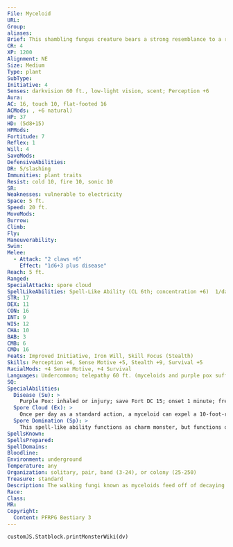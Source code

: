 ```yaml
---
File: Myceloid
URL: 
Group: 
aliases: 
Brief: This shambling fungus creature bears a strong resemblance to a rotund human, but with a mushroom cap for a head.
CR: 4
XP: 1200
Alignment: NE
Size: Medium
Type: plant
SubType: 
Initiative: 4
Senses: darkvision 60 ft., low-light vision, scent; Perception +6
Aura: 
AC: 16, touch 10, flat-footed 16
ACMods: , +6 natural)
HP: 37
HD: (5d8+15)
HPMods: 
Fortitude: 7
Reflex: 1
Will: 4
SaveMods: 
DefensiveAbilities: 
DR: 5/slashing
Immunities: plant traits
Resist: cold 10, fire 10, sonic 10
SR: 
Weaknesses: vulnerable to electricity
Space: 5 ft.
Speed: 20 ft.
MoveMods: 
Burrow: 
Climb: 
Fly: 
Maneuverability: 
Swim: 
Melee: 
  - Attack: "2 claws +6"
    Effect: "1d6+3 plus disease"
Reach: 5 ft.
Ranged: 
SpecialAttacks: spore cloud
SpellLikeAbilities: Spell-Like Ability (CL 6th; concentration +6)  1/day-spore domination (DC 14)
STR: 17
DEX: 11
CON: 16
INT: 9
WIS: 12
CHA: 10
BAB: 3
CMB: 6
CMD: 16
Feats: Improved Initiative, Iron Will, Skill Focus (Stealth)
Skills: Perception +6, Sense Motive +5, Stealth +9, Survival +5
RacialMods: +4 Sense Motive, +4 Survival
Languages: Undercommon; telepathy 60 ft. (myceloids and purple pox sufferers only)
SQ: 
SpecialAbilities:
  Disease (Su): >
    Purple Pox: inhaled or injury; save Fort DC 15; onset 1 minute; frequency 1/day; effect 1d2 Wis and 1d2 Con damage; cure 2 consecutive saves. A creature that dies of the purple pox becomes bloated over the course of 24 hours, after which its body bursts open, releasing a fully grown myceloid. Additionally, as long as a creature takes at least 7 points of Wisdom damage from the purple pox, it must make a DC 15 Will save each day to avoid becoming affected by a lesser geas (no HD limit) that compels the sickly character to seek out the nearest myceloid colony in order to offer itself up for spore domination. The save DCs are Constitution-based.
  Spore Cloud (Ex): >
    Once per day as a standard action, a myceloid can expel a 10-foot-radius burst of spores centered on itself. This cloud persists for 1d3 rounds. Any creature caught in this cloud or that moves through it is exposed to the myceloid's purple pox disease-a creature need save only once against any one spore cloud, however, before becoming permanently immune to that particular spore cloud's effects. The spore cloud does not hamper vision.
  Spore Domination (Sp): >
    This spell-like ability functions as charm monster, but functions only against creatures currently infected with purple pox.
SpellsKnown: 
SpellsPrepared: 
SpellDomains: 
Bloodline: 
Environment: underground
Temperature: any
Organization: solitary, pair, band (3-24), or colony (25-250)
Treasure: standard
Description: The walking fungi known as myceloids feed off of decaying organic matter like many other fungi, yet unlike typical mushrooms or molds, they take particular pleasure in feeding from the rotting bodies of humanoids. Myceloids claim to be able to taste things like "innocence," "despair," and "hope" in the ripeness of rancid meat, although whether this is true or simply part of the myceloids' twisted sense of humor is unclear.  Most myceloids have deep purple caps studded with white lumps, and paler purple necks and bodies of tough, leathery fungus. Their spores grow tenaciously in living flesh, causing a rapid spread of painful purple lesions that, in advanced stages of the sickness, sprout tiny purple mushrooms; plucking these mushrooms is painful to the victim and causes bleeding. This condition, known as purple pox, is the method by which myceloids both season their meat and procreate.  Myceloids prefer to capture victims alive for later infection and control. To a myceloid, a living creature has three uses-first as a slave, second as a host from which to birth new myceloids, and finally as a banquet to feast upon once the first two destinies have played out
Race: 
Class: 
MR: 
Copyright:
  Content: PFRPG Bestiary 3
---
```

```dataviewjs
customJS.Statblock.printMonsterWiki(dv)
```
